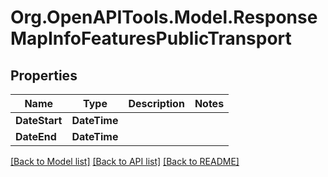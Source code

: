 
# Org.OpenAPITools.Model.ResponseMapInfoFeaturesPublicTransport

## Properties

Name | Type | Description | Notes
------------ | ------------- | ------------- | -------------
**DateStart** | **DateTime** |  | 
**DateEnd** | **DateTime** |  | 

[[Back to Model list]](../README.md#documentation-for-models)
[[Back to API list]](../README.md#documentation-for-api-endpoints)
[[Back to README]](../README.md)

